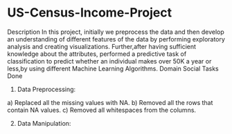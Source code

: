 # US-Census-Income-Project
Description
In this project, initially we preprocess the data and then develop an understanding of different features of the data by performing exploratory analysis and creating visualizations. Further,after having sufficient knowledge about the attributes, performed a predictive task of classification to predict whether an individual makes over 50K a year or less,by using different Machine Learning Algorithms.
Domain
Social
Tasks Done
1. Data Preprocessing:

a) Replaced all the missing values with NA.
b) Removed all the rows that contain NA values.
c) Removed all whitespaces from the columns.

2. Data Manipulation:

